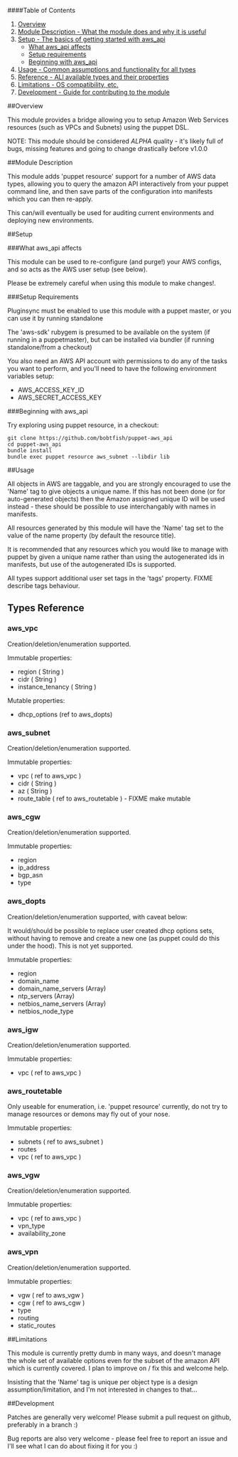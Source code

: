 ####Table of Contents

1. [Overview](#overview)
2. [Module Description - What the module does and why it is useful](#module-description)
3. [Setup - The basics of getting started with aws_api](#setup)
    * [What aws_api affects](#what-aws_api-affects)
    * [Setup requirements](#setup-requirements)
    * [Beginning with aws_api](#beginning-with-aws_api)
4. [Usage - Common assumptions and functionality for all types](#usage)
5. [Reference - ALl available types and their properties](#reference)
5. [Limitations - OS compatibility, etc.](#limitations)
6. [Development - Guide for contributing to the module](#development)

##Overview

This module provides a bridge allowing you to setup Amazon Web Services resources (such as VPCs and Subnets) using the puppet DSL.

NOTE: This module should be considered *ALPHA* quality - it's likely full of bugs, missing features and going to change drastically before v1.0.0

##Module Description

This module adds 'puppet resource' support for a number of AWS data types, allowing you to query the amazon
API interactively from your puppet command line, and then save parts of the configuration into manifests which
you can then re-apply.

This can/will eventually be used for auditing current environments and deploying new environments.

##Setup

###What aws_api affects

This module can be used to re-configure (and purge!) your AWS configs, and so acts as the AWS user setup (see below).

Please be extremely careful when using this module to make changes!.

###Setup Requirements

Pluginsync must be enabled to use this module with a puppet master, or you can use it by running standalone

The 'aws-sdk' rubygem is presumed to be available on the system (if running in a puppetmaster), but can
be installed via bundler (if running standalone/from a checkout)

You also need an AWS API account with permissions to do any of the tasks you want to perform, and you'll
need to have the following environment variables setup:

  * AWS_ACCESS_KEY_ID
  * AWS_SECRET_ACCESS_KEY

###Beginning with aws_api

Try exploring using puppet resource, in a checkout:

    git clone https://github.com/bobtfish/puppet-aws_api
    cd puppet-aws_api
    bundle install
    bundle exec puppet resource aws_subnet --libdir lib

##Usage

All objects in AWS are taggable, and you are strongly encouraged to use the 'Name'
tag to give objects a unique name. If this has not been done (or for auto-generated objects)
then the Amazon assigned unique ID will be used instead - these should be possible to use
interchangably with names in manifests.

All resources generated by this module will have the 'Name' tag set to the value of the name
property (by default the resource title).

It is recommended that any resources which you would like to manage with puppet by given a
unique name rather than using the autogenerated ids in manifests, but use of the autogenerated
IDs is supported.

All types support additional user set tags in the 'tags' property. FIXME describe tags behaviour.

## Types Reference

### aws_vpc

Creation/deletion/enumeration supported.

Immutable properties:

 * region ( String )
 * cidr ( String )
 * instance_tenancy ( String )

Mutable properties:

 * dhcp_options (ref to aws_dopts)

### aws_subnet 

Creation/deletion/enumeration supported.

Immutable properties:
  * vpc ( ref to aws_vpc )
  * cidr ( String )
  * az ( String )
  * route_table ( ref to aws_routetable ) - FIXME make mutable

### aws_cgw

Creation/deletion/enumeration supported.

Immutable properties:

  * region
  * ip_address
  * bgp_asn
  * type

### aws_dopts

Creation/deletion/enumeration supported, with caveat below:

It would/should be possible to replace user created dhcp options sets,
without having to remove and create a new one (as puppet could do this
under the hood). This is not yet supported.

Immutable properties:
  * region
  * domain_name
  * domain_name_servers (Array)
  * ntp_servers (Array)
  * netbios_name_servers (Array)
  * netbios_node_type

### aws_igw

Creation/deletion/enumeration supported.

Immutable properties:

  * vpc ( ref to aws_vpc )

### aws_routetable

Only useable for enumeration, i.e. 'puppet resource' currently, do not try to manage resources
or demons may fly out of your nose.

Immutable properties:

  * subnets ( ref to aws_subnet )
  * routes
  * vpc ( ref to aws_vpc )

### aws_vgw

Creation/deletion/enumeration supported.

Immutable properties:
  * vpc ( ref to aws_vpc )
  * vpn_type
  * availability_zone

### aws_vpn

Creation/deletion/enumeration supported.

Immutable properties:

  * vgw ( ref to aws_vgw )
  * cgw ( ref to aws_cgw )
  * type
  * routing
  * static_routes

##Limitations

This module is currently pretty dumb in many ways, and doesn't manage the whole set of available options
even for the subset of the amazon API which is currently covered. I plan to improve on / fix this
and welcome help.


Insisting that the 'Name' tag is unique per object type is a design assumption/limitation, and
I'm not interested in changes to that...

##Development

Patches are generally very welcome! Please submit a pull request on github, preferably in a branch :)

Bug reports are also very welcome - please feel free to report an issue and I'll see what I can do about fixing it for you :)


